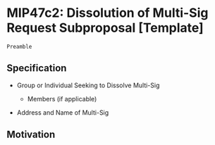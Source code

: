 # MIP47c2: Dissolution of Multi-Sig Request Subproposal [Template]

```
Preamble
```

## Specification

* Group or Individual Seeking to Dissolve Multi-Sig

  * Members (if applicable)

* Address and Name of Multi-Sig

## Motivation
